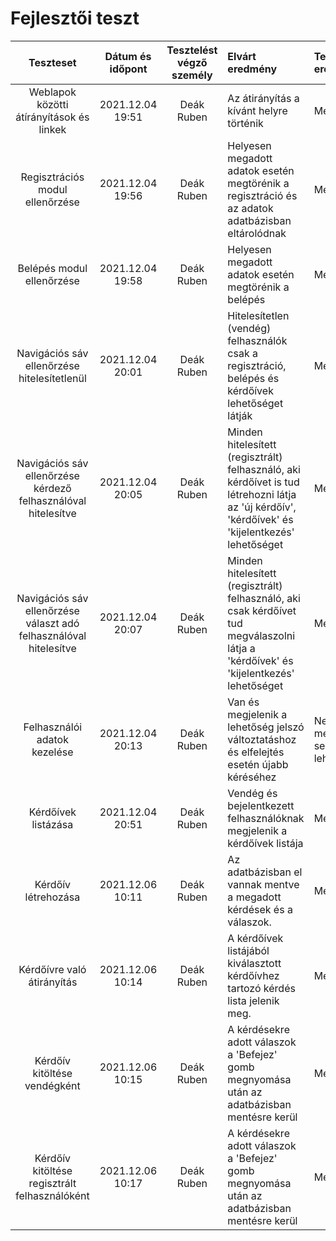 # Fejlesztői teszt
| Teszteset | Dátum és időpont | Tesztelést végző személy | Elvárt eredmény | Tesztelés eredménye |
| :---: | :---: | :---: | :--- | :---
| Weblapok közötti átírányítások és linkek | 2021.12.04 19:51 | Deák Ruben | Az átirányítás a kívánt helyre történik | Megfelelt
| Regisztrációs modul ellenőrzése | 2021.12.04 19:56 | Deák Ruben | Helyesen megadott adatok esetén megtörénik a regisztráció és az adatok adatbázisban eltárolódnak | Megfelelt
| Belépés modul ellenőrzése | 2021.12.04 19:58 | Deák Ruben | Helyesen megadott adatok esetén megtörénik a belépés | Megfelelt
| Navigációs sáv ellenőrzése hitelesítetlenül | 2021.12.04 20:01 | Deák Ruben | Hitelesítetlen (vendég) felhasználók csak a regisztráció, belépés és kérdőívek lehetőséget látják | Megfelelt
| Navigációs sáv ellenőrzése kérdező felhasználóval hitelesítve | 2021.12.04 20:05 | Deák Ruben | Minden hitelesített (regisztrált) felhasználó, aki kérdőívet is tud létrehozni látja az 'új kérdőív', 'kérdőívek' és 'kijelentkezés' lehetőséget | Megfelelt 
| Navigációs sáv ellenőrzése választ adó felhasználóval hitelesítve | 2021.12.04 20:07 | Deák Ruben | Minden hitelesített (regisztrált) felhasználó, aki csak kérdőívet tud megválaszolni látja a 'kérdőívek' és 'kijelentkezés' lehetőséget | Megfelelt
| Felhasználói adatok kezelése | 2021.12.04 20:13 | Deák Ruben | Van és megjelenik a lehetőség jelszó változtatáshoz és elfelejtés esetén újabb kéréséhez  | Nem felelt meg (nincs sehol ilyen lehetőség)
| Kérdőívek listázása | 2021.12.04 20:51 | Deák Ruben | Vendég és bejelentkezett felhasználóknak megjelenik a kérdőívek listája | Megfelelt
| Kérdőív létrehozása | 2021.12.06 10:11 | Deák Ruben | Az adatbázisban el vannak mentve a megadott kérdések és a válaszok. | Megfelelt
| Kérdőívre való átirányítás | 2021.12.06 10:14 | Deák Ruben | A kérdőívek listájából kiválasztott kérdőívhez tartozó kérdés lista jelenik meg. |  Megfelelt
| Kérdőív kitöltése vendégként | 2021.12.06 10:15 | Deák Ruben | A kérdésekre adott válaszok a 'Befejez' gomb megnyomása után az adatbázisban mentésre kerül | Megfelelt
| Kérdőív kitöltése regisztrált felhasználóként | 2021.12.06 10:17 | Deák Ruben | A kérdésekre adott válaszok a 'Befejez' gomb megnyomása után az adatbázisban mentésre kerül | Megfelelt

